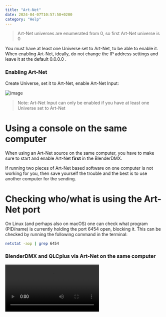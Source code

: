 ```yaml
---
title: "Art-Net"
date: 2024-04-07T10:57:58+0200
category: "Help"
---
```

> Art-Net universes are enumerated from 0, so first Art-Net universe is 0

You must have at least one Universe set to Art-Net, to be able to enable it.
When enabling Art-Net, ideally, do not change the IP address settings and leave
it at the default 0.0.0.0 .

### Enabling Art-Net

Create Universe, set it to Art-Net, enable Art-Net Input:

![image](../media/enable_artnet.png)

> Note: Art-Net Input can only be enabled if you have at least one Universe set to Art-Net

# Using a console on the same computer

When using an Art-Net source on the same computer, you have to make sure to
start and enable Art-Net **first** in the BlenderDMX.

If running two pieces of Art-Net based software on one computer is not working
for you, then save yourself the trouble and the best is to use another computer
for the sending.

# Checking who/what is using the Art-Net port

On Linux (and perhaps also on macOS) one can check what program (PID/name) is
currently holding the port 6454 open, blocking it. This can be checked by
running the following command in the terminal:

```bash
netstat -aop | grep 6454
```


### BlenderDMX and QLCplus via Art-Net on the same computer

<video src="../media/artnet.webm" controls="controls" >

